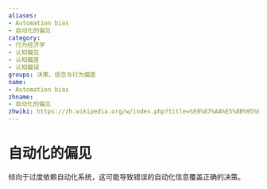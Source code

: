 ```yaml
---
aliases:
- Automation bias
- 自动化的偏见
category:
- 行为经济学
- 认知偏见
- 认知偏差
- 认知偏误
groups: 决策、信念与行为偏差
name:
- Automation bias
zhname:
- 自动化的偏见
zhwiki: https://zh.wikipedia.org/w/index.php?title=%E8%87%AA%E5%8B%95%E5%8C%96%E7%9A%84%E5%81%8F%E8%A6%8B&action=edit&redlink=1
---
```


# 自动化的偏见

倾向于过度依赖自动化系统，这可能导致错误的自动化信息覆盖正确的决策。
